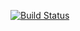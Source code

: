 [![Build Status](https://secure.travis-ci.org/Themitchell/andrewmitchell.png?branch=master)](http://travis-ci.org/Themitchell/andrewmitchell)